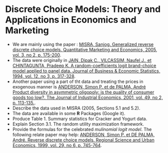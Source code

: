 # Discrete Choice Models: Theory and Applications in Economics and Marketing
* We are mainly using the paper : [MISRA, Sanjog. Generalized reverse discrete choice models. Quantitative Marketing and Economics, 2005, vol. 3, no 2, p. 175-200](https://booksc.org/book/8122485/a8bab3).
* The data were originally in [JAIN, Dipak C., VILCASSIM, Naufel J., et CHINTAGUNTA, Pradeep K. A random-coefficients logit brand-choice model applied to panel data. Journal of Business & Economic Statistics, 1994, vol. 12, no 3, p. 317-328](https://booksc.org/book/21856588/9eb889).
* Another paper using a part of tht data and treating the prices in exogenous manner is [ANDERSON, Simon P. et de PALMA, André Product diversity in asymmetric oligopoly: is the quality of consumer goods too low?. The Journal of Industrial Economics, 2001, vol. 49, no 2, p. 113-135.](https://booksc.org/book/8947662/3958e0).
* Describe the data used in MISRA (2005, Sections 5.1 and 5.2).
* The data are available in some **R** Packages (Google it).
* Produce Table 1. Summary statistics for Cracker and Yogurt data.
* Explain Section 3.1. The random utility maximization framework.
* Provide the formulas for the celebrated *mulinomial logit model*. The following relate paper may help: [ANDERSON, Simon P. et DE PALMA, André. Reverse discrete choice models. Regional Science and Urban Economics, 1999, vol. 29, no 6, p. 745-764](https://booksc.org/book/14057891/a29f1c).

